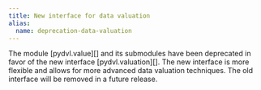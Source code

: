 ```yaml
---
title: New interface for data valuation
alias: 
  name: deprecation-data-valuation
---
```


The module [pydvl.value][] and its submodules have been deprecated in favor of
the new interface [pydvl.valuation][]. The new interface is more flexible and
allows for more advanced data valuation techniques. The old interface will be
removed in a future release.
